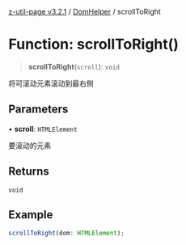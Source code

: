 [z-util-page v3.2.1](../../../index.md) / [DomHelper](../index.md) / scrollToRight

# Function: scrollToRight()

> **scrollToRight**(`scroll`): `void`

将可滚动元素滚动到最右侧

## Parameters

• **scroll**: `HTMLElement`

要滚动的元素

## Returns

`void`

## Example

```ts
scrollToRight(dom: HTMLElement);
```
